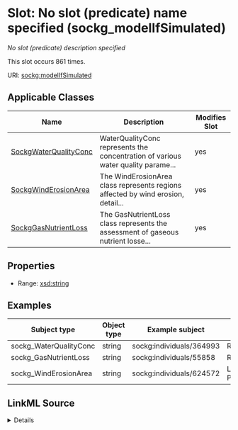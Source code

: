 

# Slot: No slot (predicate) name specified (sockg_modelIfSimulated)


_No slot (predicate) description specified_






This slot occurs 861 times.


URI: [sockg:modelIfSimulated](https://idir.uta.edu/sockg-ontology/docs/modelIfSimulated)



<!-- no inheritance hierarchy -->





## Applicable Classes

| Name | Description | Modifies Slot |
| --- | --- | --- |
| [SockgWaterQualityConc](../classes/SockgWaterQualityConc.md) | WaterQualityConc represents the concentration of various water quality parame... |  yes  |
| [SockgWindErosionArea](../classes/SockgWindErosionArea.md) | The WindErosionArea class represents regions affected by wind erosion, detail... |  yes  |
| [SockgGasNutrientLoss](../classes/SockgGasNutrientLoss.md) | The GasNutrientLoss class represents the assessment of gaseous nutrient losse... |  yes  |







## Properties

* Range: [xsd:string](http://www.w3.org/2001/XMLSchema#string)






## Examples

| Subject type | Object type | Example subject | Example object | Occurrences |
| --- | --- | --- | --- | --- |
| sockg_WaterQualityConc | string | sockg:individuals/364993 | RZWQM | 798 |
| sockg_GasNutrientLoss | string | sockg:individuals/55858 | RZWQM | 56 |
| sockg_WindErosionArea | string | sockg:individuals/624572 | Linear Proportional | 7 |




## LinkML Source

<details>

```yaml
name: sockg_modelIfSimulated
annotations:
  count:
    tag: count
    value: 861
description: No slot (predicate) description specified
title: No slot (predicate) name specified
examples:
- object:
    example_object: RZWQM
    example_object_type: string
    example_predicate: sockg:modelIfSimulated
    example_subject: sockg:individuals/364993
    example_subject_type: sockg_WaterQualityConc
- object:
    example_object: RZWQM
    example_object_type: string
    example_predicate: sockg:modelIfSimulated
    example_subject: sockg:individuals/55858
    example_subject_type: sockg_GasNutrientLoss
- object:
    example_object: Linear Proportional
    example_object_type: string
    example_predicate: sockg:modelIfSimulated
    example_subject: sockg:individuals/624572
    example_subject_type: sockg_WindErosionArea
from_schema: soc-kg
rank: 1000
slot_uri: sockg:modelIfSimulated
alias: sockg_modelIfSimulated
domain_of:
- sockg_GasNutrientLoss
- sockg_WaterQualityConc
- sockg_WindErosionArea
union_of:
- '{''domain'': ''sockg_WaterQualityArea''}'
- '{''domain'': ''sockg_WaterQualityConc''}'
- '{''domain'': ''sockg_WindErosionArea''}'
- '{''domain'': ''sockg_GasNutrientLoss''}'
- '{''domain'': ''sockg_YieldNutrientUptake''}'
range: string

```
</details>